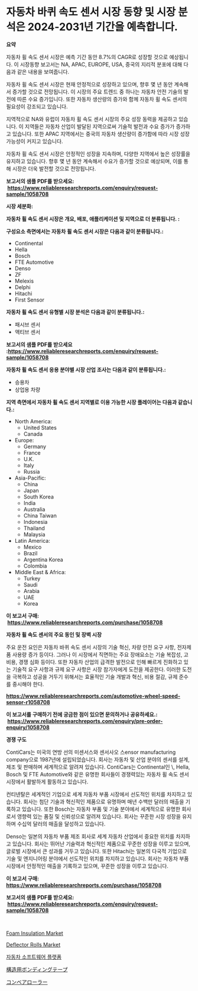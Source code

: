 <p><h1>자동차 바퀴 속도 센서 시장 동향 및 시장 분석은 2024-2031년 기간을 예측합니다.</h1></p><p><strong>요약</strong></p>
<p><p>자동차 휠 속도 센서 시장은 예측 기간 동안 8.7%의 CAGR로 성장할 것으로 예상됩니다. 이 시장동향 보고서는 NA, APAC, EUROPE, USA, 중국의 지리적 분포에 대해 다음과 같은 내용을 보여줍니다. </p><p>자동차 휠 속도 센서 시장은 현재 안정적으로 성장하고 있으며, 향후 몇 년 동안 계속해서 증가할 것으로 전망됩니다. 이 시장의 주요 트렌드 중 하나는 자동차 안전 기술의 발전에 따른 수요 증가입니다. 또한 자동차 생산량의 증가와 함께 자동차 휠 속도 센서의 필요성이 강조되고 있습니다.</p><p>지역적으로 NA와 유럽이 자동차 휠 속도 센서 시장의 주요 성장 동력을 제공하고 있습니다. 이 지역들은 자동차 산업이 발달된 지역으로써 기술적 발전과 수요 증가가 증가하고 있습니다. 또한 APAC 지역에서는 중국의 자동차 생산량이 증가함에 따라 시장 성장 가능성이 커지고 있습니다. </p><p>자동차 휠 속도 센서 시장은 안정적인 성장을 지속하며, 다양한 지역에서 높은 성장률을 유지하고 있습니다. 향후 몇 년 동안 계속해서 수요가 증가할 것으로 예상되며, 이를 통해 시장은 더욱 발전할 것으로 전망됩니다.</p></p>
<p><strong>보고서의 샘플 PDF를 받으세요: &nbsp;<a href="https://www.reliableresearchreports.com/enquiry/request-sample/1058708">https://www.reliableresearchreports.com/enquiry/request-sample/1058708</a></strong></p>
<p><strong>시장 세분화:</strong></p>
<p><strong> 자동차 휠 속도 센서 시장은 개요, 배포, 애플리케이션 및 지역으로 더 분류됩니다. :</strong></p>
<p><strong>구성요소 측면에서는 자동차 휠 속도 센서 시장은 다음과 같이 분류됩니다.:</strong></p>
<p><ul><li>Continental</li><li>Hella</li><li>Bosch</li><li>FTE Automotive</li><li>Denso</li><li>ZF</li><li>Melexis</li><li>Delphi</li><li>Hitachi</li><li>First Sensor</li></ul></p>
<p><strong> 자동차 휠 속도 센서 유형별 시장 분석은 다음과 같이 분류됩니다.:</strong></p>
<p><ul><li>패시브 센서</li><li>액티브 센서</li></ul></p>
<p><strong>보고서의 샘플 PDF를 받으세요 :<a href="https://www.reliableresearchreports.com/enquiry/request-sample/1058708">https://www.reliableresearchreports.com/enquiry/request-sample/1058708</a></strong></p>
<p><strong> 자동차 휠 속도 센서 응용 분야별 시장 산업 조사는 다음과 같이 분류됩니다.:</strong></p>
<p><ul><li>승용차</li><li>상업용 차량</li></ul></p>
<p><strong>지역 측면에서 자동차 휠 속도 센서 지역별로 이용 가능한 시장 플레이어는 다음과 같습니다.:</strong></p>
<p><ul>
    <li>
        North America:
        <ul>
            <li>United States</li>
            <li>Canada</li>
        </ul>
    </li>
    <li>
        Europe:
        <ul>
            <li>Germany</li>
            <li>France</li>
            <li>U.K.</li>
            <li>Italy</li>
            <li>Russia</li>
        </ul>
    </li>
    <li>
        Asia-Pacific:
        <ul>
            <li>China</li>
            <li>Japan</li>
            <li>South Korea</li>
            <li>India</li>
            <li>Australia</li>
            <li>China Taiwan</li>
            <li>Indonesia</li>
            <li>Thailand</li>
            <li>Malaysia</li>
        </ul>
    </li>
    <li>
        Latin America:
        <ul>
            <li>Mexico</li>
            <li>Brazil</li>
            <li>Argentina Korea</li>
            <li>Colombia</li>
        </ul>
    </li>
    <li>
        Middle East & Africa:
        <ul>
            <li>Turkey</li>
            <li>Saudi</li>
            <li>Arabia</li>
            <li>UAE</li>
            <li>Korea</li>
        </ul>
    </li>
    </ul></p>
<p><strong>이 보고서 구매: &nbsp;<a href="https://www.reliableresearchreports.com/purchase/1058708">https://www.reliableresearchreports.com/purchase/1058708</a></strong></p>
<p><strong>자동차 휠 속도 센서의 주요 동인 및 장벽 시장</strong></p>
<p><p>주요 운전 요인은 자동차 바퀴 속도 센서 시장의 기술 혁신, 차량 안전 요구 사항, 전자제품 사용량 증가 등이다. 그러나 이 시장에서 직면하는 주요 장애요소는 기술 복잡성, 고비용, 경쟁 심화 등이다. 또한 자동차 산업의 급격한 발전으로 인해 빠르게 진화하고 있는 기술적 요구 사항과 규제 요구 사항은 시장 참가자에게 도전을 제공한다. 이러한 도전을 극복하고 성공을 거두기 위해서는 효율적인 기술 개발과 혁신, 비용 절감, 규제 준수를 중시해야 한다.</p></p>
<p><strong><a href="https://www.reliableresearchreports.com/automotive-wheel-speed-sensor-r1058708">https://www.reliableresearchreports.com/automotive-wheel-speed-sensor-r1058708</a></strong></p>
<p><strong>이 보고서를 구매하기 전에 궁금한 점이 있으면 문의하거나 공유하세요.: &nbsp;<a href="https://www.reliableresearchreports.com/enquiry/pre-order-enquiry/1058708">https://www.reliableresearchreports.com/enquiry/pre-order-enquiry/1058708</a></strong></p>
<p><strong>경쟁 구도</strong></p>
<p><p>ContiCars는 미국의 연방 선의 미센서스와 센서사오 스ensor manufacturing company으로 1987년에 설립되었습니다. 회사는 자동차 및 산업 분야의 센서를 설계, 제조 및 판매하며 세계적으로 알려져 있습니다. ContiCars는 Continental인 \, Hella, Bosch 및 FTE Automotive와 같은 유명한 회사들이 경쟁력있는 자동차 휠 속도 센서 시장에서 활발하게 활동하고 있습니다.</p><p>컨티넨탈은 세계적인 기업으로 세계 자동차 부품 시장에서 선도적인 위치를 차지하고 있습니다. 회사는 첨단 기술과 혁신적인 제품으로 유명하며 매년 수백만 달러의 매출을 기록하고 있습니다. 또한 Bosch는 자동차 부품 및 기술 분야에서 세계적으로 유명한 회사로서 영향력 있는 품질 및 신뢰성으로 알려져 있습니다. 회사는 꾸준한 시장 성장을 유지하며 수십억 달러의 매출을 달성하고 있습니다.</p><p>Denso는 일본의 자동차 부품 제조 회사로 세계 자동차 산업에서 중요한 위치를 차지하고 있습니다. 회사는 뛰어난 기술력과 혁신적인 제품으로 꾸준한 성장을 이루고 있으며, 글로벌 시장에서 큰 성과를 거두고 있습니다. 또한 Hitachi는 일본의 다국적 기업으로 기술 및 엔지니어링 분야에서 선도적인 위치를 차지하고 있습니다. 회사는 자동차 부품 시장에서 안정적인 매출을 기록하고 있으며, 꾸준한 성장을 이루고 있습니다.</p></p>
<p><strong>이 보고서 구매: &nbsp; <a href="https://www.reliableresearchreports.com/purchase/1058708">https://www.reliableresearchreports.com/purchase/1058708</a></strong></p>
<p><strong>보고서의 샘플 PDF를 받으세요: &nbsp;<a href="https://www.reliableresearchreports.com/enquiry/request-sample/1058708">https://www.reliableresearchreports.com/enquiry/request-sample/1058708</a></strong><strong></strong></p>
<p>&nbsp;</p>
<p><p><a href="https://issuu.com/reportprime-2/docs/foam-insulation-market-size-2030.pptx">Foam Insulation Market</a></p><p><a href="https://view.publitas.com/reportprime-1/deflector-rolls-market-share-evolution-and-market-growth-trends-2024-2031/">Deflector Rolls Market</a></p><p><a href="https://github.com/AlbertotDouglas44367/Market-Research-Report-List-1/blob/main/299138720936.md">자동차 소프트웨어 플랫폼</a></p><p><a href="https://github.com/gfggqjbfys368009/Market-Research-Report-List-1/blob/main/289776522789.md">構造用ボンディングテープ</a></p><p><a href="https://medium.com/@rexkhler2023/%E3%82%B3%E3%83%B3%E3%83%99%E3%82%A2%E3%83%AD%E3%83%BC%E3%83%A9%E3%83%BC%E5%B8%82%E5%A0%B4%E5%88%86%E6%9E%90-%E3%81%9D%E3%81%AEcagr-%E5%B8%82%E5%A0%B4%E3%82%BB%E3%82%B0%E3%83%A1%E3%83%B3%E3%83%86%E3%83%BC%E3%82%B7%E3%83%A7%E3%83%B3-%E3%82%B0%E3%83%AD%E3%83%BC%E3%83%90%E3%83%AB%E7%94%A3%E6%A5%AD%E6%A6%82%E8%A6%81-96a1ec9600c9">コンベアローラー</a></p></p>